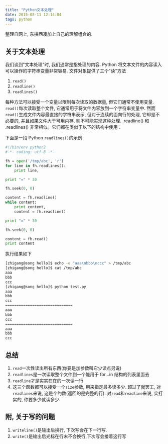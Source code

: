 ```yaml
---
title: "Python文本处理"
date: 2015-08-11 12:14:04
tags: python
---
```


整理自网上, 东拼西凑加上自己的理解组合的.

## 关于文本处理

我们谈到"文本处理"时, 我们通常是指处理的内容. Python 将文本文件的内容读入可以操作的字符串变量非常容易.
文件对象提供了三个"读"方法

<!--more-->

1. `read()`
2. `readline()`
3. `readlines()`

每种方法可以接受一个变量以限制每次读取的数据量, 但它们通常不使用变量. `read()`每次读取整个文件, 它通常用于将文件内容放到一个字符串变量中.
然而`read()`生成文件内容最直接的字符串表示, 但对于连续的面向行的处理, 它却是不必要的, 并且如果文件大于可用内存, 则不可能实现这种处理.
.readline() 和 .readlines() 非常相似。它们都在类似于以下的结构中使用：

下面是一段 Python `readlines()`的示例

```python
#!/bin/env python2
#-*- coding: utf-8 -*-

fh = open('/tmp/abc', 'r')
for line in fh.readlines():
    print line,

print "=" * 30

fh.seek(0, 0)

content = fh.readline()
while content:
    print content,
    content = fh.readline()

print "=" * 30

fh.seek(0, 0)

content = fh.read()
print content
```

执行结果如下

```bash
[zhigang@song hello]$ echo -e "aaa\nbbb\nccc" > /tmp/abc
[zhigang@song hello]$ cat /tmp/abc
aaa
bbb
ccc
[zhigang@song hello]$ python test.py
aaa
bbb
ccc
==============================
aaa
bbb
ccc
==============================
aaa
bbb
ccc
```

## 总结

1. `read`一次性读出所有东西(你要是加参数叫它少读点另说)
2. `readlines`是一次读取整个文件到一个能用于 for...in 结构的列表里面去
3. `readline`才是实实在在的一次读一行
4. 这三个函数都可以接受一个`size`参数, 用来指定最多读多少. 超过了就罢工, 对`readlines`来说,
   这是个约数(返回的是完整的行). 对`read`和`readline`来说, 实打实的, 你要多少就读多少.

## 附, 关于写的问题

1. `writeline()`是输出后换行, 下次写会在下一行写.
2. `write()`是输出后光标在行末不会换行,下次写会接着这行写

